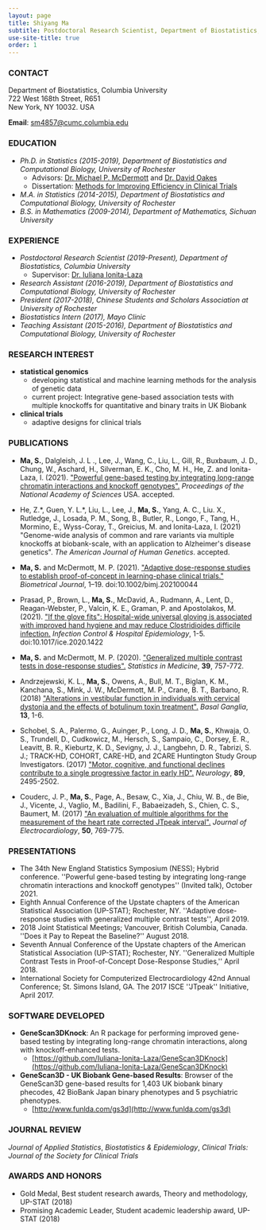 ```yaml
---
layout: page
title: Shiyang Ma
subtitle: Postdoctoral Research Scientist, Department of Biostatistics, Columbia University
use-site-title: true
order: 1
---
```



### CONTACT
Department of Biostatistics, Columbia University <br>
722 West 168th Street, R651 <br>
New York, NY 10032. USA

**Email**: sm4857@cumc.columbia.edu 


### EDUCATION 
*  _Ph.D. in Statistics (2015-2019), Department of Biostatistics and Computational Biology, University of Rochester_  
    - Advisors: [Dr. Michael P. McDermott](https://www.urmc.rochester.edu/biostat/people/faculty/mcdermott.aspx) and [Dr. David Oakes](https://www.urmc.rochester.edu/biostat/people/faculty/oakes.aspx)       
    - Dissertation: [Methods for Improving Efficiency in Clinical Trials](https://search.proquest.com/docview/2335218128?pq-origsite=gscholar&fromopenview=true)     
*  _M.A. in Statistics (2014-2015), Department of Biostatistics and Computational Biology, University of Rochester_    
*  _B.S. in Mathematics (2009-2014), Department of Mathematics, Sichuan University_


### EXPERIENCE
* _Postdoctoral Research Scientist (2019-Present), Department of Biostatistics, Columbia University_   
    - Supervisor: [Dr. Iuliana Ionita-Laza](http://www.columbia.edu/~ii2135/)  
* _Research Assistant (2016-2019), Department of Biostatistics and Computational Biology, University of Rochester_
* _President (2017-2018), Chinese Students and Scholars Association at University of Rochester_ 
* _Biostatistics Intern (2017), Mayo Clinic_  
* _Teaching Assistant (2015-2016), Department of Biostatistics and Computational Biology, University of Rochester_


### RESEARCH  INTEREST
* **statistical genomics**
   - developing statistical and machine learning methods for the analysis of genetic data
   - current project: Integrative gene-based association tests with multiple knockoffs for quantitative and binary traits in UK Biobank
* **clinical trials** 
   - adaptive designs for clinical trials


### PUBLICATIONS
* **Ma, S.**, Dalgleish, J. L ., Lee, J., Wang, C., Liu, L., Gill, R., Buxbaum, J. D., Chung, W., Aschard, H., Silverman, E. K., Cho, M. H., He, Z. and Ionita-Laza, I. (2021). ["Powerful gene-based testing by integrating long-range chromatin interactions and knockoff genotypes".](https://www.medrxiv.org/content/10.1101/2021.07.14.21260405v1) _Proceedings of the National Academy of Sciences_ USA. accepted.

* He, Z.\*, Guen, Y. L.\*, Liu, L., Lee, J., **Ma, S.**, Yang, A. C.,  Liu. X., Rutledge, J., Losada, P. M., Song, B., Butler, R., Longo, F., Tang, H., Mormino, E., Wyss-Coray, T., Greicius, M. and Ionita-Laza, I. (2021) "Genome-wide analysis of common and rare variants via multiple knockoffs at biobank-scale, with an application to Alzheimer's disease genetics". _The American Journal of Human Genetics_. accepted.

* **Ma, S.** and McDermott, M. P. (2021). ["Adaptive dose-response studies to establish proof-of-concept in learning-phase clinical trials."](https://doi.org/10.1002/bimj.202100044) _Biometrical Journal_, 1–19. doi:10.1002/bimj.202100044 

* Prasad, P., Brown, L., **Ma, S.**, McDavid, A., Rudmann, A., Lent, D., Reagan-Webster, P., Valcin, K. E., Graman, P. and Apostolakos, M. (2021). ["If the glove fits": Hospital-wide universal gloving is associated with improved hand hygiene and may reduce Clostridioides difficile infection.](https://pubmed.ncbi.nlm.nih.gov/33888164/) _Infection Control & Hospital Epidemiology_, 1-5. doi:10.1017/ice.2020.1422 

* **Ma, S.** and McDermott, M. P. (2020). ["Generalized multiple contrast tests in dose-response studies".](https://doi.org/10.1002/sim.8444) _Statistics in Medicine_, **39**, 757-772. 

* Andrzejewski, K. L., **Ma, S.**, Owens, A., Bull, M. T., Biglan, K. M., Kanchana, S., Mink, J. W., McDermott, M. P., Crane, B. T., Barbano, R. (2018) ["Alterations in vestibular function in individuals with cervical dystonia and the effects of botulinum toxin treatment".](https://doi.org/10.1016/j.baga.2018.05.001) _Basal Ganglia_, **13**, 1-6. 

* Schobel, S. A., Palermo, G., Auinger, P., Long, J. D., **Ma, S.**, Khwaja, O. S., Trundell, D., Cudkowicz, M., Hersch, S., Sampaio, C., Dorsey, E. R., Leavitt, B. R., Kieburtz, K. D., Sevigny, J. J., Langbehn, D. R., Tabrizi, S. J.; TRACK-HD, COHORT, CARE-HD, and 2CARE Huntington Study Group Investigators. (2017) ["Motor, cognitive, and functional declines contribute to a single progressive factor in early HD".](https://doi.org/10.1212/WNL.0000000000004743) _Neurology_, **89**, 2495-2502. 

* Couderc, J. P., **Ma, S.**, Page, A., Besaw, C., Xia, J., Chiu, W. B., de Bie, J., Vicente, J., Vaglio, M., Badilini, F., Babaeizadeh, S., Chien, C. S., Baumert, M. (2017) ["An evaluation of multiple algorithms for the measurement of the heart rate corrected JTpeak interval".](https://doi.org/10.1016/j.jelectrocard.2017.08.025) _Journal of Electrocardiology_, **50**, 769-775.


### PRESENTATIONS
* The 34th New England Statistics Symposium (NESS); Hybrid conference. ''Powerful gene-based testing by integrating long-range chromatin interactions and knockoff genotypes'' (Invited talk), October 2021.
* Eighth Annual Conference of the Upstate chapters of the American Statistical Association (UP-STAT); Rochester, NY. ''Adaptive dose-response studies with generalized multiple contrast tests'', April 2019.
* 2018 Joint Statistical Meetings; Vancouver, British Columbia, Canada. ''Does it Pay to Repeat the Baseline?'' August 2018.
* Seventh Annual Conference of the Upstate chapters of the American Statistical Association (UP-STAT); Rochester, NY. ''Generalized Multiple Contrast Tests in Proof-of-Concept Dose-Response Studies,'' April 2018.
* International Society for Computerized Electrocardiology 42nd Annual Conference; St. Simons Island, GA. The 2017 ISCE ''JTpeak'' Initiative, April 2017.


### SOFTWARE DEVELOPED
* **GeneScan3DKnock**: An R package for performing improved gene-based testing by integrating long-range chromatin interactions, along with knockoff-enhanced tests.
   -  [https://github.com/Iuliana-Ionita-Laza/GeneScan3DKnock](https://github.com/Iuliana-Ionita-Laza/GeneScan3DKnock)
*  **GeneScan3D - UK Biobank Gene-based Results**: Browser of the GeneScan3D gene-based results for 1,403 UK biobank binary phecodes, 42 BioBank Japan binary phenotypes and 5 psychiatric phenotypes.
   -  [http://www.funlda.com/gs3d](http://www.funlda.com/gs3d)


### JOURNAL REVIEW
_Journal of Applied Statistics_, _Biostatistics & Epidemiology_, _Clinical Trials: Journal of the Society for Clinical Trials_


### AWARDS AND HONORS
* Gold Medal, Best student research awards, Theory and methodology, UP-STAT (2018)
* Promising Academic Leader, Student academic leadership award, UP-STAT (2018)

